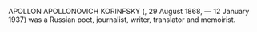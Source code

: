 APOLLON APOLLONOVICH KORINFSKY (, 29 August 1868, — 12 January 1937) was a Russian poet, journalist, writer, translator and memoirist.
